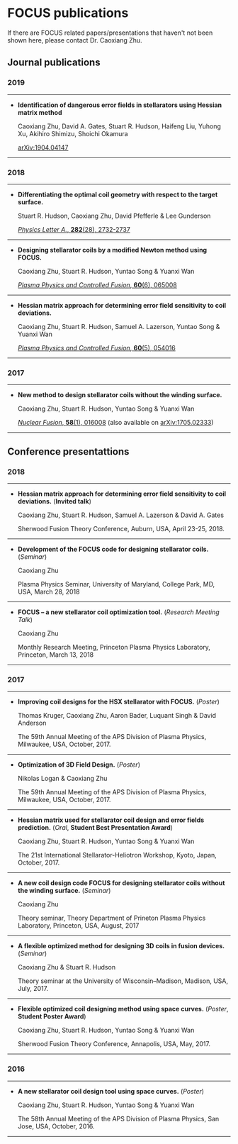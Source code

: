 # FOCUS publications

If there are FOCUS related papers/presentations that haven't not been shown here, please contact Dr. Caoxiang Zhu.

## Journal publications

### 2019
-----------------
- **Identification of dangerous error fields in stellarators using Hessian matrix method**

  Caoxiang Zhu, David A. Gates, Stuart R. Hudson, Haifeng Liu, Yuhong Xu, Akihiro Shimizu, Shoichi Okamura
  
  [arXiv:1904.04147](https://arxiv.org/abs/1904.04147)
  
-----------------

### 2018
-----------------
- **Differentiating the optimal coil geometry with respect to the target surface.**

  Stuart R. Hudson, Caoxiang Zhu, David Pfefferle & Lee Gunderson
  
  [*Physics Letter A.*, **282**(28), 2732-2737](https://www.sciencedirect.com/science/article/pii/S037596011830759X?via%3Dihub)
  
-----------------

- **Designing stellarator coils by a modified Newton method using FOCUS.**

  Caoxiang Zhu, Stuart R. Hudson, Yuntao Song & Yuanxi Wan

  [*Plasma Physics and Controlled Fusion*, **60**(6), 065008](http://iopscience.iop.org/article/10.1088/1361-6587/aab8c2/)

-----------------

- **Hessian matrix approach for determining error field sensitivity to coil deviations.**

  Caoxiang Zhu, Stuart R. Hudson, Samuel A. Lazerson, Yuntao Song & Yuanxi Wan

  [*Plasma Physics and Controlled Fusion*, **60**(5), 054016](http://iopscience.iop.org/article/10.1088/1361-6587/aab6cb/)

-----------------

### 2017

-----------------

- **New method to design stellarator coils without the winding surface.**

  Caoxiang Zhu, Stuart R. Hudson, Yuntao Song & Yuanxi Wan
  
  [*Nuclear Fusion*, **58**(1), 016008](http://iopscience.iop.org/article/10.1088/1741-4326/aa8e0a) (also available on [arXiv:1705.02333](https://arxiv.org/abs/1705.02333))
  
-----------------

## Conference presentattions

### 2018

-----------------

- **Hessian matrix approach for determining error field sensitivity to coil deviations.** (**Invited talk**)

  Caoxiang Zhu, Stuart R. Hudson, Samuel A. Lazerson & David A. Gates
  
  Sherwood Fusion Theory Conference, Auburn, USA, April 23-25, 2018. 
  
-----------------

- **Development of the FOCUS code for designing stellarator coils.** (*Seminar*)

  Caoxiang Zhu
  
  Plasma Physics Seminar, University of Maryland, College Park, MD, USA, March 28, 2018

-----------------

- **FOCUS – a new stellarator coil optimization tool.** (*Research Meeting Talk*)

  Caoxiang Zhu
  
  Monthly Research Meeting, Princeton Plasma Physics Laboratory, Princeton, March 13, 2018

-----------------

### 2017

-----------------

- **Improving coil designs for the HSX stellarator with FOCUS.** (*Poster*)

  Thomas Kruger, Caoxiang Zhu, Aaron Bader, Luquant Singh & David Anderson
  
  The 59th Annual Meeting of the APS Division of Plasma Physics, Milwaukee, USA, October, 2017.
  
-----------------
  
- **Optimization of 3D Field Design.** (*Poster*)

  Nikolas Logan & Caoxiang Zhu
  
  The 59th Annual Meeting of the APS Division of Plasma Physics, Milwaukee, USA, October, 2017.
  
-----------------

- **Hessian matrix used for stellarator coil design and error fields prediction.** (*Oral*, **Student Best Presentation Award**)

  Caoxiang Zhu, Stuart R. Hudson, Yuntao Song & Yuanxi Wan
  
  The 21st International Stellarator-Heliotron Workshop, Kyoto, Japan, October, 2017.
  
-----------------

- **A new coil design code FOCUS for designing stellarator coils without the winding surface.**  (*Seminar*)

  Caoxiang Zhu

  Theory seminar, Theory Department of Prineton Plasma Physics Laboratory, Princeton, USA, August, 2017

-----------------
  
- **A flexible optimized method for designing 3D coils in fusion devices.** (*Seminar*)
  
  Caoxiang Zhu & Stuart R. Hudson
  
  Theory seminar at the University of Wisconsin–Madison, Madison, USA, July, 2017. 
  
-----------------

- **Flexible optimized coil designing method using space curves.** (*Poster*, **Student Poster Award**)
  
  Caoxiang Zhu, Stuart R. Hudson, Yuntao Song & Yuanxi Wan
  
  Sherwood Fusion Theory Conference, Annapolis, USA, May, 2017. 
  
-----------------

### 2016

-----------------
  
- **A new stellarator coil design tool using space curves.** (*Poster*)
  
  Caoxiang Zhu, Stuart R. Hudson, Yuntao Song & Yuanxi Wan
  
  The 58th Annual Meeting of the APS Division of Plasma Physics, San Jose, USA, October, 2016. 
  
-----------------
